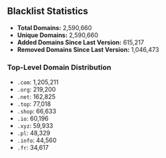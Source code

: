 ## Blacklist Statistics

- **Total Domains:** 2,590,660
- **Unique Domains:** 2,590,660
- **Added Domains Since Last Version:** 615,217
- **Removed Domains Since Last Version:** 1,046,473

### Top-Level Domain Distribution

-  `.com`: 1,205,211
-  `.org`: 219,200
-  `.net`: 162,825
-  `.top`: 77,018
-  `.shop`: 66,633
-  `.io`: 60,196
-  `.xyz`: 59,933
-  `.pl`: 48,329
-  `.info`: 44,560
-  `.fr`: 34,617
